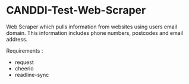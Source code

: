 # CANDDI-Test-Web-Scraper
Web Scraper which pulls information from websites using users email domain. This information includes phone numbers, postcodes and email address.

Requirements :
- request
- cheerio
- readline-sync



